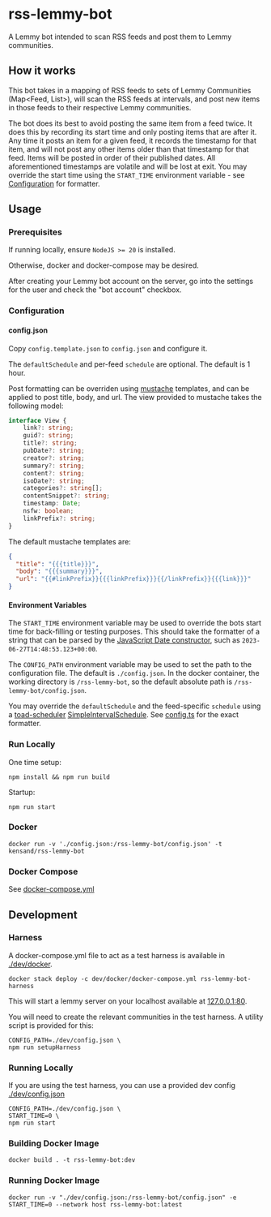# rss-lemmy-bot

A Lemmy bot intended to scan RSS feeds and post them to Lemmy communities.

## How it works

This bot takes in a mapping of RSS feeds to sets of Lemmy Communities (Map<Feed, List<Community>>), will scan the RSS feeds at intervals, and post new items in those feeds to their respective Lemmy communities.

The bot does its best to avoid posting the same item from a feed twice. It does this by recording its start time and only posting items that are after it. Any time it posts an item for a given feed, it records the timestamp for that item, and will not post any other items older than that timestamp for that feed. Items will be posted in order of their published dates. All aforementioned timestamps are volatile and will be lost at exit. You may override the start time using the `START_TIME` environment variable - see [Configuration](#configuration) for formatter.

## Usage

### Prerequisites

If running locally, ensure `NodeJS >= 20` is installed.

Otherwise, docker and docker-compose may be desired.

After creating your Lemmy bot account on the server, go into the settings for the user and check
the "bot account" checkbox.

### Configuration

#### config.json

Copy `config.template.json` to `config.json` and configure it.

The `defaultSchedule` and per-feed `schedule` are optional. The default is 1 hour.

Post formatting can be overriden using [mustache](https://github.com/janl/mustache.js) templates, and can be applied to post title, body, and url.
The view provided to mustache takes the following model:

```TypeScript
interface View {
    link?: string;
    guid?: string;
    title?: string;
    pubDate?: string;
    creator?: string;
    summary?: string;
    content?: string;
    isoDate?: string;
    categories?: string[];
    contentSnippet?: string;
    timestamp: Date;
    nsfw: boolean;
    linkPrefix?: string;
}
```

The default mustache templates are:

```json
{
  "title": "{{{title}}}",
  "body": "{{{summary}}}",
  "url": "{{#linkPrefix}}{{{linkPrefix}}}{{/linkPrefix}}{{{link}}}"
}
```

#### Environment Variables

The `START_TIME` environment variable may be used to override the bots start time for back-filling or testing purposes. This should take the formatter of a string that can be parsed by the [JavaScript Date constructor](https://developer.mozilla.org/en-US/docs/Web/JavaScript/Reference/Global_Objects/Date), such as `2023-06-27T14:48:53.123+00:00`.

The `CONFIG_PATH` environment variable may be used to set the path to the configuration file. The default is `./config.json`. In the docker container, the working directory is `/rss-lemmy-bot`, so the default absolute path is `/rss-lemmy-bot/config.json`.

You may override the `defaultSchedule` and the feed-specific `schedule` using a [toad-scheduler](https://github.com/kibertoad/toad-scheduler/tree/main) [SimpleIntervalSchedule](https://github.com/kibertoad/toad-scheduler/blob/main/lib/engines/simple-interval/SimpleIntervalSchedule.ts). See [config.ts](./lib/config.ts) for the exact formatter.

### Run Locally

One time setup:

```shell
npm install && npm run build
```

Startup:

```shell
npm run start
```

### Docker

```shell
docker run -v './config.json:/rss-lemmy-bot/config.json' -t kensand/rss-lemmy-bot
```

### Docker Compose

See [docker-compose.yml](./docker-compose.yml)

## Development

### Harness

A docker-compose.yml file to act as a test harness is available in [./dev/docker](./dev/docker).

```shell
docker stack deploy -c dev/docker/docker-compose.yml rss-lemmy-bot-harness
```

This will start a lemmy server on your localhost available at [127.0.0.1:80](127.0.0.1:80).

You will need to create the relevant communities in the test harness. A utility script is provided for this:

```shell
CONFIG_PATH=./dev/config.json \
npm run setupHarness
```

### Running Locally

If you are using the test harness, you can use a provided dev config [./dev/config.json](./dev/config.json)

```shell
CONFIG_PATH=./dev/config.json \
START_TIME=0 \
npm run start
```

### Building Docker Image

```shell
docker build . -t rss-lemmy-bot:dev
```

### Running Docker Image

```shell
docker run -v "./dev/config.json:/rss-lemmy-bot/config.json" -e START_TIME=0 --network host rss-lemmy-bot:latest
```
